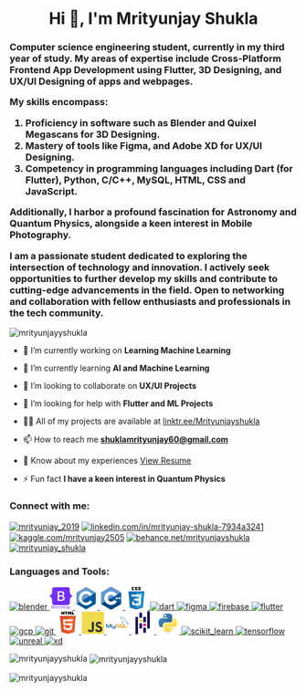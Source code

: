 <h1 align="center">Hi 👋, I'm Mrityunjay Shukla</h1>
<h3 align="left">Computer science engineering student, currently in my third year of study. My areas of expertise include Cross-Platform Frontend App Development using Flutter, 3D Designing, and UX/UI Designing of apps and webpages.<br>
  <p></p>
  My skills encompass:<br>
  <ol>
    <li> Proficiency in software such as Blender and Quixel Megascans for 3D Designing.
    <li> Mastery of tools like Figma, and Adobe XD for UX/UI Designing.
    <li> Competency in programming languages including Dart (for Flutter), Python, C/C++, MySQL, HTML, CSS and JavaScript. 
  </ol>
  Additionally, I harbor a profound fascination for Astronomy and Quantum Physics, alongside a keen interest in Mobile Photography.<br>
  <p></p>
  I am a passionate student dedicated to exploring the intersection of technology and innovation. I actively seek opportunities to further develop my skills and contribute to cutting-edge advancements in the field. Open to networking and collaboration with fellow enthusiasts and professionals in the tech community.</h3>

<p align="left"> <img src="https://komarev.com/ghpvc/?username=mrityunjayyshukla&label=Profile%20views&color=0e75b6&style=flat" alt="mrityunjayyshukla" /> </p>

- 🔭 I’m currently working on **Learning Machine Learning**

- 🌱 I’m currently learning **AI and Machine Learning**

- 👯 I’m looking to collaborate on **UX/UI Projects**

- 🤝 I’m looking for help with **Flutter and ML Projects**

- 👨‍💻 All of my projects are available at [linktr.ee/Mrityunjayshukla](linktr.ee/Mrityunjayshukla)

- 📫 How to reach me **shuklamrityunjay60@gmail.com**

- 📄 Know about my experiences [View Resume](https://drive.google.com/file/d/1-_HJoF98Xku1tu55q_LodZKMQYx-G4_g/view)

- ⚡ Fun fact **I have a keen interest in Quantum Physics**

<h3 align="left">Connect with me:</h3>
<p align="left">
<a href="https://twitter.com/mrityunjay_2019" target="blank"><img align="center" src="https://raw.githubusercontent.com/rahuldkjain/github-profile-readme-generator/master/src/images/icons/Social/twitter.svg" alt="mrityunjay_2019" height="30" width="40" /></a>
<a href="https://linkedin.com/in/linkedin.com/in/mrityunjay-shukla-7934a3241" target="blank"><img align="center" src="https://raw.githubusercontent.com/rahuldkjain/github-profile-readme-generator/master/src/images/icons/Social/linked-in-alt.svg" alt="linkedin.com/in/mrityunjay-shukla-7934a3241" height="30" width="40" /></a>
<a href="https://kaggle.com/kaggle.com/mrityunjay2505" target="blank"><img align="center" src="https://raw.githubusercontent.com/rahuldkjain/github-profile-readme-generator/master/src/images/icons/Social/kaggle.svg" alt="kaggle.com/mrityunjay2505" height="30" width="40" /></a>
<a href="https://www.behance.net/behance.net/mrityunjayshukla" target="blank"><img align="center" src="https://raw.githubusercontent.com/rahuldkjain/github-profile-readme-generator/master/src/images/icons/Social/behance.svg" alt="behance.net/mrityunjayshukla" height="30" width="40" /></a>
<a href="https://www.youtube.com/c/mrityunjay_shukla" target="blank"><img align="center" src="https://raw.githubusercontent.com/rahuldkjain/github-profile-readme-generator/master/src/images/icons/Social/youtube.svg" alt="mrityunjay_shukla" height="30" width="40" /></a>
</p>

<h3 align="left">Languages and Tools:</h3>
<p align="left"> <a href="https://www.blender.org/" target="_blank" rel="noreferrer"> <img src="https://download.blender.org/branding/community/blender_community_badge_white.svg" alt="blender" width="40" height="40"/> </a> <a href="https://getbootstrap.com" target="_blank" rel="noreferrer"> <img src="https://raw.githubusercontent.com/devicons/devicon/master/icons/bootstrap/bootstrap-plain-wordmark.svg" alt="bootstrap" width="40" height="40"/> </a> <a href="https://www.cprogramming.com/" target="_blank" rel="noreferrer"> <img src="https://raw.githubusercontent.com/devicons/devicon/master/icons/c/c-original.svg" alt="c" width="40" height="40"/> </a> <a href="https://www.w3schools.com/cpp/" target="_blank" rel="noreferrer"> <img src="https://raw.githubusercontent.com/devicons/devicon/master/icons/cplusplus/cplusplus-original.svg" alt="cplusplus" width="40" height="40"/> </a> <a href="https://www.w3schools.com/css/" target="_blank" rel="noreferrer"> <img src="https://raw.githubusercontent.com/devicons/devicon/master/icons/css3/css3-original-wordmark.svg" alt="css3" width="40" height="40"/> </a> <a href="https://dart.dev" target="_blank" rel="noreferrer"> <img src="https://www.vectorlogo.zone/logos/dartlang/dartlang-icon.svg" alt="dart" width="40" height="40"/> </a> <a href="https://www.figma.com/" target="_blank" rel="noreferrer"> <img src="https://www.vectorlogo.zone/logos/figma/figma-icon.svg" alt="figma" width="40" height="40"/> </a> <a href="https://firebase.google.com/" target="_blank" rel="noreferrer"> <img src="https://www.vectorlogo.zone/logos/firebase/firebase-icon.svg" alt="firebase" width="40" height="40"/> </a> <a href="https://flutter.dev" target="_blank" rel="noreferrer"> <img src="https://www.vectorlogo.zone/logos/flutterio/flutterio-icon.svg" alt="flutter" width="40" height="40"/> </a> <a href="https://cloud.google.com" target="_blank" rel="noreferrer"> <img src="https://www.vectorlogo.zone/logos/google_cloud/google_cloud-icon.svg" alt="gcp" width="40" height="40"/> </a> <a href="https://git-scm.com/" target="_blank" rel="noreferrer"> <img src="https://www.vectorlogo.zone/logos/git-scm/git-scm-icon.svg" alt="git" width="40" height="40"/> </a> <a href="https://www.w3.org/html/" target="_blank" rel="noreferrer"> <img src="https://raw.githubusercontent.com/devicons/devicon/master/icons/html5/html5-original-wordmark.svg" alt="html5" width="40" height="40"/> </a> <a href="https://developer.mozilla.org/en-US/docs/Web/JavaScript" target="_blank" rel="noreferrer"> <img src="https://raw.githubusercontent.com/devicons/devicon/master/icons/javascript/javascript-original.svg" alt="javascript" width="40" height="40"/> </a> <a href="https://www.mysql.com/" target="_blank" rel="noreferrer"> <img src="https://raw.githubusercontent.com/devicons/devicon/master/icons/mysql/mysql-original-wordmark.svg" alt="mysql" width="40" height="40"/> </a> <a href="https://pandas.pydata.org/" target="_blank" rel="noreferrer"> <img src="https://raw.githubusercontent.com/devicons/devicon/2ae2a900d2f041da66e950e4d48052658d850630/icons/pandas/pandas-original.svg" alt="pandas" width="40" height="40"/> </a> <a href="https://www.python.org" target="_blank" rel="noreferrer"> <img src="https://raw.githubusercontent.com/devicons/devicon/master/icons/python/python-original.svg" alt="python" width="40" height="40"/> </a> <a href="https://scikit-learn.org/" target="_blank" rel="noreferrer"> <img src="https://upload.wikimedia.org/wikipedia/commons/0/05/Scikit_learn_logo_small.svg" alt="scikit_learn" width="40" height="40"/> </a> <a href="https://www.tensorflow.org" target="_blank" rel="noreferrer"> <img src="https://www.vectorlogo.zone/logos/tensorflow/tensorflow-icon.svg" alt="tensorflow" width="40" height="40"/> </a> <a href="https://unrealengine.com/" target="_blank" rel="noreferrer"> <img src="https://raw.githubusercontent.com/kenangundogan/fontisto/036b7eca71aab1bef8e6a0518f7329f13ed62f6b/icons/svg/brand/unreal-engine.svg" alt="unreal" width="40" height="40"/> </a> <a href="https://www.adobe.com/products/xd.html" target="_blank" rel="noreferrer"> <img src="https://cdn.worldvectorlogo.com/logos/adobe-xd.svg" alt="xd" width="40" height="40"/> </a> </p>

<p><img align="left" src="https://github-readme-stats.vercel.app/api/top-langs?username=mrityunjayyshukla&show_icons=true&locale=en&layout=compact" alt="mrityunjayyshukla" /></p>

<p>&nbsp;<img align="center" src="https://github-readme-stats.vercel.app/api?username=mrityunjayyshukla&show_icons=true&locale=en" alt="mrityunjayyshukla" /></p>

<p><img align="center" src="https://github-readme-streak-stats.herokuapp.com/?user=mrityunjayyshukla&" alt="mrityunjayyshukla" /></p>
